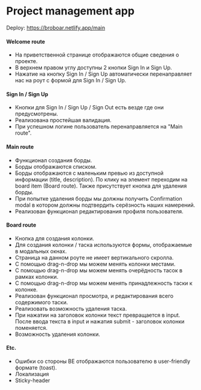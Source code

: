 # Project management app

Deploy: https://broboar.netlify.app/main

#### **Welcome route** 
- На приветственной странице отображаются общие сведения о проекте.
- В верхнем правом углу доступны 2 кнопки Sign In и Sign Up.
- Нажатие на кнопку Sign In / Sign Up автоматически перенаправляет нас на роут с формой для Sign In / Sign Up.
#### **Sign In / Sign Up** 
- Кнопки для Sign In / Sign Up / Sign Out есть везде где они предусмотрены.
- Реализована простейшая валидация.
- При успешном логине пользователь перенаправляется на "Main route".
#### **Main route** 
- Функционал создания борды.
- Борды отображаются списком.
- Борды отображаются с маленьким превью из доступной информации (title, description). По клику на элемент переходим на board item (Board route). Также присутствует кнопка для удаления борды.
- При попытке удаления борды мы должны получить Confirmation modal в котором должны подтвердить серёзность наших намерений.
- Реализован функционал редактирования профиля пользователя.
#### **Board route** 
- Кнопка для создания колонки.
- Для создания колонки / таска используются формы, отображаемые в модальных окнах.
- Страница на данном роуте не имеет вертикального скролла.
- С помощью drag-n-drop мы можем менять колонки местами.
- С помощью drag-n-drop мы можем менять очерёдность тасок в рамках колонки.
- С помощью drag-n-drop мы можем менять принадлежность таски к колонке.
- Реализован функционал просмотра, и редактирования всего содержимого таски.
- Реализовать возможность удаления таска.
- При нажатии на заголовок колонки текст превращается в input. После ввода текста в input и нажатия submit - заголовок колонки поменяется.
- Возможность удаления колонки.
#### **Etc.**
- Ошибки со стороны BE отображаются пользователю в user-friendly формате (toast).
- Локализация 
- Sticky-header

